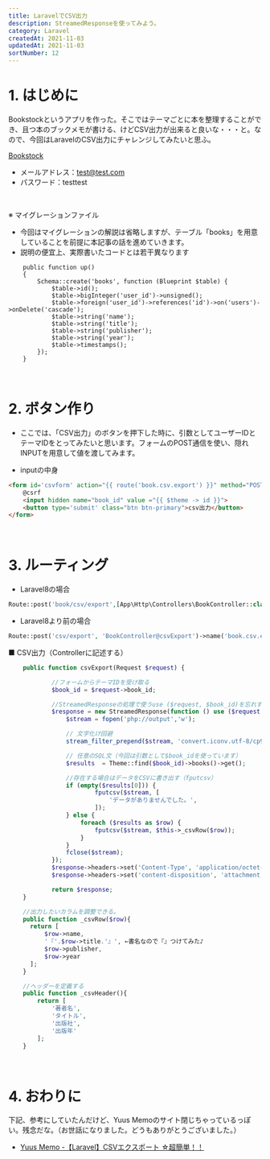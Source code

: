 ```yaml
---
title: LaravelでCSV出力
description: StreamedResponseを使ってみよう。
category: Laravel
createdAt: 2021-11-03
updatedAt: 2021-11-03
sortNumber: 12
---
```



# 1. はじめに
 Bookstockというアプリを作った。そこではテーマごとに本を整理することができ、且つ本のブックメモが書ける、けどCSV出力が出来ると良いな・・・と。なので、今回はLaravelのCSV出力にチャレンジしてみたいと思ふ。<br>

 [Bookstock](http://sk-bookstock.herokuapp.com) <br> 
- メールアドレス：test@test.com
- パスワード：testtest

<br>

※ マイグレーションファイル
- 今回はマイグレーションの解説は省略しますが、テーブル「books」を用意していることを前提に本記事の話を進めていきます。
- 説明の便宜上、実際書いたコードとは若干異なります
```
    public function up()
    {
        Schema::create('books', function (Blueprint $table) {
            $table->id();
            $table->bigInteger('user_id')->unsigned();
            $table->foreign('user_id')->references('id')->on('users')->onDelete('cascade');
            $table->string('name');
            $table->string('title');
            $table->string('publisher');
            $table->string('year');
            $table->timestamps();
        });
    }
```

<br>

# 2. ボタン作り
- ここでは、「CSV出力」のボタンを押下した時に、引数としてユーザーIDとテーマIDをとってみたいと思います。フォームのPOST通信を使い、隠れINPUTを用意して値を渡してみます。<br>

- inputの中身
```html
<form id='csvform' action="{{ route('book.csv.export') }}" method="POST">
    @csrf
    <input hidden name="book_id" value ="{{ $theme -> id }}">
    <button type='submit' class="btn btn-primary">csv出力</button>
</form>
```

<br>

# 3. ルーティング
- Laravel8の場合
```php
Route::post('book/csv/export',[App\Http\Controllers\BookController::class,'csvExport'])->name('book.csv.export');
```
- Laravel8より前の場合
```php
Route::post('csv/export', 'BookController@csvExport')->name('book.csv.export');
```

■ CSV出力（Controllerに記述する）
```php
    public function csvExport(Request $request) {

            //フォームからテーマIDを受け取る
            $book_id = $request->book_id;

            //StreamedResponseの処理で使うuse ($request, $book_id)を忘れずに
            $response = new StreamedResponse(function () use ($request, $book_id) {
                $stream = fopen('php://output','w');

                // 文字化け回避
                stream_filter_prepend($stream, 'convert.iconv.utf-8/cp932//TRANSLIT');

                // 任意のSQL文（今回は引数として$book_idを使っています）
                $results  = Theme::find($book_id)->books()->get();

                //存在する場合はデータをCSVに書き出す（fputcsv）
                if (empty($results[0])) {
                        fputcsv($stream, [
                            'データがありませんでした。',
                        ]);
                } else {
                    foreach ($results as $row) {
                        fputcsv($stream, $this->_csvRow($row));
                    }
                }
                fclose($stream);
            });
            $response->headers->set('Content-Type', 'application/octet-stream');
            $response->headers->set('content-disposition', 'attachment; filename=ブックリスト.csv');

            return $response;
    }

    //出力したいカラムを調整できる。
    public function _csvRow($row){
      return [
          $row->name,
          '『'.$row->title.'』', ←書名なので『』つけてみた♪
          $row->publisher,
          $row->year
      ];
    }

    //ヘッダーを定義する
    public function _csvHeader(){
        return [
            '著者名',
            'タイトル',
            '出版社',
            '出版年'
        ];
    }
```

<br>

# 4. おわりに
下記、参考にしていたんだけど、Yuus Memoのサイト閉じちゃっているっぽい。残念だな。（お世話になりました。どうもありがとうございました。）

- [Yuus Memo -【Laravel】CSVエクスポート ☆超簡単！！](https://www.yuu-progra.com/2021/04/25/%e3%80%90laravel%e3%80%91csv%e3%82%a8%e3%82%af%e3%82%b9%e3%83%9d%e3%83%bc%e3%83%88-%e2%98%86%e8%b6%85%e7%b0%a1%e5%8d%98%ef%bc%81%ef%bc%81/)
